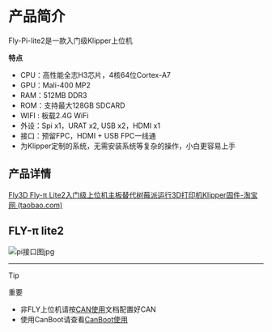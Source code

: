 # 产品简介

Fly-Pi-lite2是一款入门级Klipper上位机

**特点**

* CPU：高性能全志H3芯片，4核64位Cortex-A7
* GPU：Mali-400 MP2
* RAM：512MB DDR3
* ROM：支持最大128GB SDCARD
* WIFI :  板载2.4G WiFi
* 外设：Spi x1，URAT x2, USB x2，HDMI x1
* 接口：预留FPC，HDMI + USB FPC一线通
* 为Klipper定制的系统，无需安装系统等复杂的操作，小白更容易上手

## 产品详情

[Fly3D Fly-π Lite2入门级上位机主板替代树莓派运行3D打印机Klipper固件-淘宝网 (taobao.com)](https://item.taobao.com/item.htm?id=696987160553 "点击即可跳转")

## FLY-π lite2

![pi接口图jpg](../../images/boards/fly_pi_lite2/lite2.jpg)

----

> [!TIP]
> 重要

* 非FLY上位机请按[CAN使用](/advanced/can_rpi.md)文档配置好CAN
* 使用CanBoot请查看[CanBoot使用](/advanced/canboot.md)

